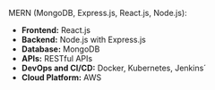 MERN (MongoDB, Express.js, React.js, Node.js):
- **Frontend:** React.js
- **Backend:** Node.js with Express.js
- **Database:** MongoDB
- **APIs:** RESTful APIs
- **DevOps and CI/CD:** Docker, Kubernetes, Jenkins´
- **Cloud Platform:** AWS
